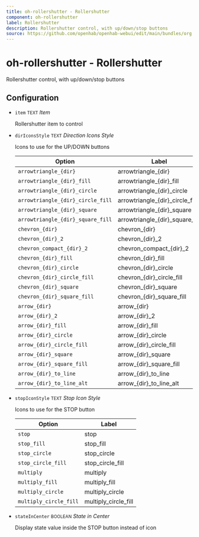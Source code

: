 ```yaml
---
title: oh-rollershutter - Rollershutter
component: oh-rollershutter
label: Rollershutter
description: Rollershutter control, with up/down/stop buttons
source: https://github.com/openhab/openhab-webui/edit/main/bundles/org.openhab.ui/doc/components/oh-rollershutter.md
---
```


# oh-rollershutter - Rollershutter

<!-- GENERATED componentDescription -->
Rollershutter control, with up/down/stop buttons
<!-- GENERATED /componentDescription -->

## Configuration

<!-- GENERATED props -->

- `item` <small>TEXT</small> _Item_

  Rollershutter item to control

- `dirIconsStyle` <small>TEXT</small> _Direction Icons Style_

  Icons to use for the UP/DOWN buttons

  | Option | Label |
  |--------|-------|
  | `arrowtriangle_{dir}` | arrowtriangle_{dir} |
  | `arrowtriangle_{dir}_fill` | arrowtriangle_{dir}_fill |
  | `arrowtriangle_{dir}_circle` | arrowtriangle_{dir}_circle |
  | `arrowtriangle_{dir}_circle_fill` | arrowtriangle_{dir}_circle_fill |
  | `arrowtriangle_{dir}_square` | arrowtriangle_{dir}_square |
  | `arrowtriangle_{dir}_square_fill` | arrowtriangle_{dir}_square_fill |
  | `chevron_{dir}` | chevron_{dir} |
  | `chevron_{dir}_2` | chevron_{dir}_2 |
  | `chevron_compact_{dir}_2` | chevron_compact_{dir}_2 |
  | `chevron_{dir}_fill` | chevron_{dir}_fill |
  | `chevron_{dir}_circle` | chevron_{dir}_circle |
  | `chevron_{dir}_circle_fill` | chevron_{dir}_circle_fill |
  | `chevron_{dir}_square` | chevron_{dir}_square |
  | `chevron_{dir}_square_fill` | chevron_{dir}_square_fill |
  | `arrow_{dir}` | arrow_{dir} |
  | `arrow_{dir}_2` | arrow_{dir}_2 |
  | `arrow_{dir}_fill` | arrow_{dir}_fill |
  | `arrow_{dir}_circle` | arrow_{dir}_circle |
  | `arrow_{dir}_circle_fill` | arrow_{dir}_circle_fill |
  | `arrow_{dir}_square` | arrow_{dir}_square |
  | `arrow_{dir}_square_fill` | arrow_{dir}_square_fill |
  | `arrow_{dir}_to_line` | arrow_{dir}_to_line |
  | `arrow_{dir}_to_line_alt` | arrow_{dir}_to_line_alt |


- `stopIconStyle` <small>TEXT</small> _Stop Icon Style_

  Icons to use for the STOP button

  | Option | Label |
  |--------|-------|
  | `stop` | stop |
  | `stop_fill` | stop_fill |
  | `stop_circle` | stop_circle |
  | `stop_circle_fill` | stop_circle_fill |
  | `multiply` | multiply |
  | `multiply_fill` | multiply_fill |
  | `multiply_circle` | multiply_circle |
  | `multiply_circle_fill` | multiply_circle_fill |


- `stateInCenter` <small>BOOLEAN</small> _State in Center_

  Display state value inside the STOP button instead of icon

<!-- GENERATED /props -->
